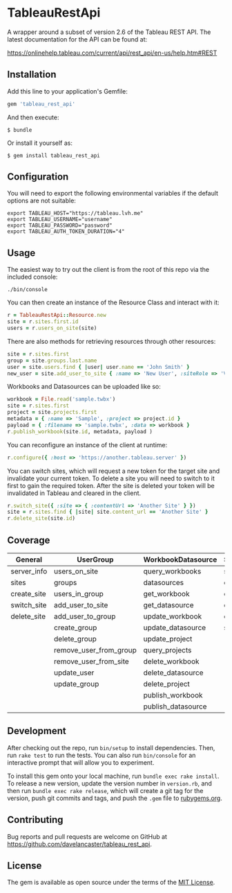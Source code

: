 # TableauRestApi

A wrapper around a subset of version 2.6 of the Tableau REST API. The latest documentation for the API can be found at:

https://onlinehelp.tableau.com/current/api/rest_api/en-us/help.htm#REST

## Installation

Add this line to your application's Gemfile:

```ruby
gem 'tableau_rest_api'
```

And then execute:

    $ bundle

Or install it yourself as:

    $ gem install tableau_rest_api

## Configuration

You will need to export the following environmental variables if the default options are not suitable:
```
export TABLEAU_HOST="https://tableau.lvh.me"
export TABLEAU_USERNAME="username"
export TABLEAU_PASSWORD="password"
export TABLEAU_AUTH_TOKEN_DURATION="4"
```

## Usage

The easiest way to try out the client is from the root of this repo via the included console:
```
./bin/console
```
You can then create an instance of the Resource Class and interact with it:
```ruby
r = TableauRestApi::Resource.new
site = r.sites.first.id
users = r.users_on_site(site)
```
There are also methods for retrieving resources through other resources:
```ruby
site = r.sites.first
group = site.groups.last.name
user = site.users.find { |user| user.name == 'John Smith' }
new_user = site.add_user_to_site { :name => 'New User', :siteRole => 'Viewer' }
```
Workbooks and Datasources can be uploaded like so:
```ruby
workbook = File.read('sample.twbx')
site = r.sites.first
project = site.projects.first
metadata = { :name => 'Sample', :project => project.id }
payload = { :filename => 'sample.twbx', :data => workbook }
r.publish_workbook(site.id, metadata, payload )
```
You can reconfigure an instance of the client at runtime:
```ruby
r.configure({ :host => 'https://another.tableau.server' })
```
You can switch sites, which will request a new token for the target site and invalidate your current token. To delete a site you will need to switch to it first to gain the required token. After the site is deleted your token will be invalidated in Tableau and cleared in the client.
```ruby
r.switch_site({ :site => { :contentUrl => 'Another Site' } })
site = r.sites.find { |site| site.content_url == 'Another Site' }
r.delete_site(site.id)
```
## Coverage

General | UserGroup | WorkbookDatasource | ScheduleSubscription
--------|-----------|--------------------|---------------------
server_info | users_on_site | query_workbooks | subscriptions
sites | groups | datasources | query_subscription
create_site | users_in_group | get_workbook | create_subscription
switch_site | add_user_to_site | get_datasource | delete_subscription
delete_site | add_user_to_group | update_workbook | delete_schedule
|| create_group | update_datasource | schedules
|| delete_group | update_project |
|| remove_user_from_group | query_projects |
|| remove_user_from_site | delete_workbook |
|| update_user | delete_datasource |
|| update_group | delete_project |
||| publish_workbook |
||| publish_datasource |

## Development

After checking out the repo, run `bin/setup` to install dependencies. Then, run `rake test` to run the tests. You can also run `bin/console` for an interactive prompt that will allow you to experiment.

To install this gem onto your local machine, run `bundle exec rake install`. To release a new version, update the version number in `version.rb`, and then run `bundle exec rake release`, which will create a git tag for the version, push git commits and tags, and push the `.gem` file to [rubygems.org](https://rubygems.org).

## Contributing

Bug reports and pull requests are welcome on GitHub at https://github.com/davelancaster/tableau_rest_api.


## License

The gem is available as open source under the terms of the [MIT License](http://opensource.org/licenses/MIT).

